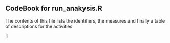 <h2>CodeBook for run_anakysis.R</h2>
The contents of this file lists the identifiers, the measures and finally a table of descriptions for the activities

li
